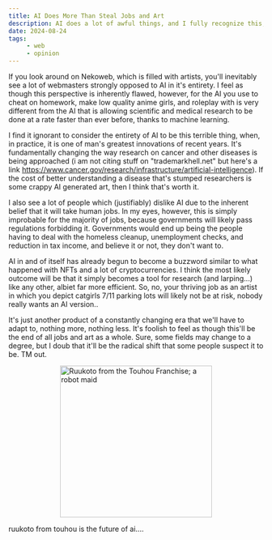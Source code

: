 ```yaml
---
title: AI Does More Than Steal Jobs and Art
description: AI does a lot of awful things, and I fully recognize this, but I also feel as though many people are under a false premonition as to what AI can/will be able to do. This article is basically just my thoughts on AI as a whole, and why I think it does have a lot of valid use cases in medical/science research.
date: 2024-08-24
tags: 
     - web
     - opinion
---
```


If you look around on Nekoweb, which is filled with artists, you'll inevitably see a lot of webmasters strongly opposed to AI in it's entirety. I feel as though this perspective is inherently flawed, however, for the AI you use to cheat on homework, make low quality anime girls, and roleplay with is very different from the AI that is allowing scientific and medical research to be done at a rate faster than ever before, thanks to machine learning.

I find it ignorant to consider the entirety of AI to be this terrible thing, when, in practice, it is one of man's greatest innovations of recent years. It's fundamentally changing the way research on cancer and other diseases is being approached (i am not citing stuff on "trademarkhell.net" but here's a link https://www.cancer.gov/research/infrastructure/artificial-intelligence). If the cost of better understanding a disease that's stumped researchers is some crappy AI generated art, then I think that's worth it.

I also see a lot of people which (justifiably) dislike AI due to the inherent belief that it will take human jobs. In my eyes, however, this is simply improbable for the majority of jobs, because governments will likely pass regulations forbidding it. Governments would end up being the people having to deal with the homeless cleanup, unemployment checks, and reduction in tax income, and believe it or not, they don't want to. 

AI in and of itself has already begun to become a buzzword similar to what happened with NFTs and a lot of cryptocurrencies. I think the most likely outcome will be that it simply becomes a tool for research (and larping...) like any other, albiet far more efficient. So, no, your thriving job as an artist in which you depict catgirls 7/11 parking lots will likely not be at risk, nobody really wants an AI version.. 

It's just another product of a constantly changing era that we'll have to adapt to, nothing more, nothing less. It's foolish to feel as though this'll be the end of all jobs and art as a whole. Sure, some fields may change to a degree, but I doub that it'll be the radical shift that some people suspect it to be. TM out.


<img src="/img/ruukoto.png" alt=" Ruukoto from the Touhou Franchise; a robot maid " height=300px style="display: block; margin: 0 auto"/> 

ruukoto from touhou is the future of ai....

